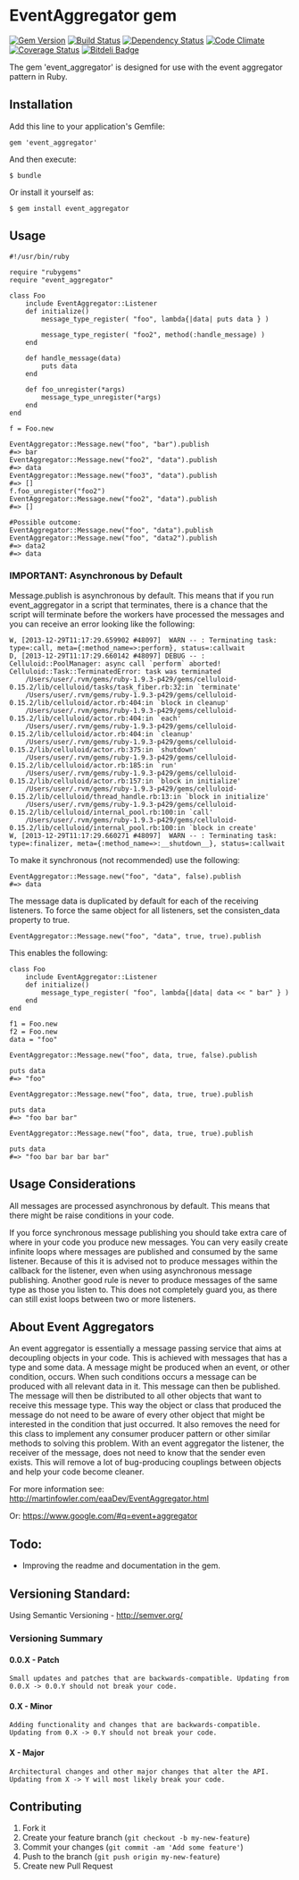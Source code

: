 # EventAggregator gem


[![Gem Version](https://badge.fury.io/rb/event_aggregator.png)][gem]
[![Build Status](https://travis-ci.org/stephan-nordnes-eriksen/event_aggregator.png?branch=adding_travis_and_other)][travis]
[![Dependency Status](https://gemnasium.com/stephan-nordnes-eriksen/event_aggregator.png)][gemnasium]
[![Code Climate](https://codeclimate.com/github/stephan-nordnes-eriksen/event_aggregator.png)][codeclimate]
[![Coverage Status](https://coveralls.io/repos/intridea/omniauth/badge.png?branch=master)][coveralls]
[![Bitdeli Badge](https://d2weczhvl823v0.cloudfront.net/stephan-nordnes-eriksen/event_aggregator/trend.png)](https://bitdeli.com/free "Bitdeli Badge")

[gem]: https://rubygems.org/gems/event_aggregator
[travis]: https://travis-ci.org/stephan-nordnes-eriksen/event_aggregator
[gemnasium]: https://gemnasium.com/stephan-nordnes-eriksen/event_aggregator
[codeclimate]: https://codeclimate.com/github/stephan-nordnes-eriksen/event_aggregator
[coveralls]: https://coveralls.io/r/intridea/omniauth


The gem 'event_aggregator' is designed for use with the event aggregator pattern in Ruby.

## Installation

Add this line to your application's Gemfile:

    gem 'event_aggregator'

And then execute:

    $ bundle

Or install it yourself as:

    $ gem install event_aggregator

## Usage

	#!/usr/bin/ruby

	require "rubygems"
	require "event_aggregator"

	class Foo
		include EventAggregator::Listener
		def initialize()
			message_type_register( "foo", lambda{|data| puts data } )

			message_type_register( "foo2", method(:handle_message) )
		end

		def handle_message(data)
			puts data
		end
		
		def foo_unregister(*args)
			message_type_unregister(*args)
		end
	end

	f = Foo.new

	EventAggregator::Message.new("foo", "bar").publish
	#=> bar
	EventAggregator::Message.new("foo2", "data").publish
	#=> data
	EventAggregator::Message.new("foo3", "data").publish
	#=> []
	f.foo_unregister("foo2")
	EventAggregator::Message.new("foo2", "data").publish
	#=> []
	
	#Possible outcome:
	EventAggregator::Message.new("foo", "data").publish
	EventAggregator::Message.new("foo", "data2").publish
	#=> data2
	#=> data

### IMPORTANT: Asynchronous by Default
Message.publish is asynchronous by default. This means that if you run event_aggregator in a script that terminates, there is a chance that the script will terminate before the workers have processed the messages and you can receive an error looking like the following: 
	
	W, [2013-12-29T11:17:29.659902 #48097]  WARN -- : Terminating task: type=:call, meta={:method_name=>:perform}, status=:callwait
	D, [2013-12-29T11:17:29.660142 #48097] DEBUG -- : Celluloid::PoolManager: async call `perform` aborted!
	Celluloid::Task::TerminatedError: task was terminated
		/Users/user/.rvm/gems/ruby-1.9.3-p429/gems/celluloid-0.15.2/lib/celluloid/tasks/task_fiber.rb:32:in `terminate'
		/Users/user/.rvm/gems/ruby-1.9.3-p429/gems/celluloid-0.15.2/lib/celluloid/actor.rb:404:in `block in cleanup'
		/Users/user/.rvm/gems/ruby-1.9.3-p429/gems/celluloid-0.15.2/lib/celluloid/actor.rb:404:in `each'
		/Users/user/.rvm/gems/ruby-1.9.3-p429/gems/celluloid-0.15.2/lib/celluloid/actor.rb:404:in `cleanup'
		/Users/user/.rvm/gems/ruby-1.9.3-p429/gems/celluloid-0.15.2/lib/celluloid/actor.rb:375:in `shutdown'
		/Users/user/.rvm/gems/ruby-1.9.3-p429/gems/celluloid-0.15.2/lib/celluloid/actor.rb:185:in `run'
		/Users/user/.rvm/gems/ruby-1.9.3-p429/gems/celluloid-0.15.2/lib/celluloid/actor.rb:157:in `block in initialize'
		/Users/user/.rvm/gems/ruby-1.9.3-p429/gems/celluloid-0.15.2/lib/celluloid/thread_handle.rb:13:in `block in initialize'
		/Users/user/.rvm/gems/ruby-1.9.3-p429/gems/celluloid-0.15.2/lib/celluloid/internal_pool.rb:100:in `call'
		/Users/user/.rvm/gems/ruby-1.9.3-p429/gems/celluloid-0.15.2/lib/celluloid/internal_pool.rb:100:in `block in create'
	W, [2013-12-29T11:17:29.660271 #48097]  WARN -- : Terminating task: type=:finalizer, meta={:method_name=>:__shutdown__}, status=:callwait

To make it synchronous (not recommended) use the following:

	EventAggregator::Message.new("foo", "data", false).publish
	#=> data

The message data is duplicated by default for each of the receiving listeners. To force the same object for all listeners, set the consisten_data property to true.

	EventAggregator::Message.new("foo", "data", true, true).publish
	
This enables the following:

	class Foo
		include EventAggregator::Listener
		def initialize()
			message_type_register( "foo", lambda{|data| data << " bar" } )
		end
	end

	f1 = Foo.new
	f2 = Foo.new
	data = "foo"
	
	EventAggregator::Message.new("foo", data, true, false).publish

	puts data 
	#=> "foo"

	EventAggregator::Message.new("foo", data, true, true).publish
	
	puts data
	#=> "foo bar bar"

	EventAggregator::Message.new("foo", data, true, true).publish
	
	puts data
	#=> "foo bar bar bar bar"



## Usage Considerations
All messages are processed asynchronous by default. This means that there might be raise conditions in your code. 

If you force synchronous message publishing you should take extra care of where in your code you produce new messages. You can very easily create infinite loops where messages are published and consumed by the same listener. Because of this it is advised not to produce messages within the callback for the listener, even when using asynchronous message publishing. Another good rule is never to produce messages of the same type as those you listen to. This does not completely guard you, as there can still exist loops between two or more listeners.

## About Event Aggregators
An event aggregator is essentially a message passing service that aims at decoupling objects in your code. This is achieved with messages that has a type and some data. A message might be produced when an event, or other condition, occurs. When such conditions occurs a message can be produced with all relevant data in it. This message can then be published. The message will then be distributed to all other objects that want to receive this message type. This way the object or class that produced the message do not need to be aware of every other object that might be interested in the condition that just occurred. It also removes the need for this class to implement any consumer producer pattern or other similar methods to solving this problem. With an event aggregator the listener, the receiver of the message, does not need to know that the sender even exists. This will remove a lot of bug-producing couplings between objects and help your code become cleaner.

For more information see: http://martinfowler.com/eaaDev/EventAggregator.html 

Or: https://www.google.com/#q=event+aggregator

## Todo:
 - Improving the readme and documentation in the gem.

## Versioning Standard:
Using Semantic Versioning - http://semver.org/
### Versioning Summary

#### 0.0.X - Patch
	Small updates and patches that are backwards-compatible. Updating from 0.0.X -> 0.0.Y should not break your code.
#### 0.X - Minor
	Adding functionality and changes that are backwards-compatible. Updating from 0.X -> 0.Y should not break your code.
#### X - Major
	Architectural changes and other major changes that alter the API. Updating from X -> Y will most likely break your code.
## Contributing

1. Fork it
2. Create your feature branch (`git checkout -b my-new-feature`)
3. Commit your changes (`git commit -am 'Add some feature'`)
4. Push to the branch (`git push origin my-new-feature`)
5. Create new Pull Request
